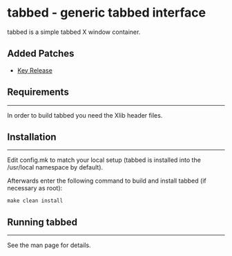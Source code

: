 # tabbed - generic tabbed interface

tabbed is a simple tabbed X window container.

## Added Patches
- [Key Release][1]

## Requirements
------------
In order to build tabbed you need the Xlib header files.

## Installation
------------
Edit config.mk to match your local setup (tabbed is installed into
the /usr/local namespace by default).

Afterwards enter the following command to build and install tabbed
(if necessary as root):

    make clean install

## Running tabbed
--------------
See the man page for details.

[1]: https://tools.suckless.org/tabbed/patches/keyrelease/

